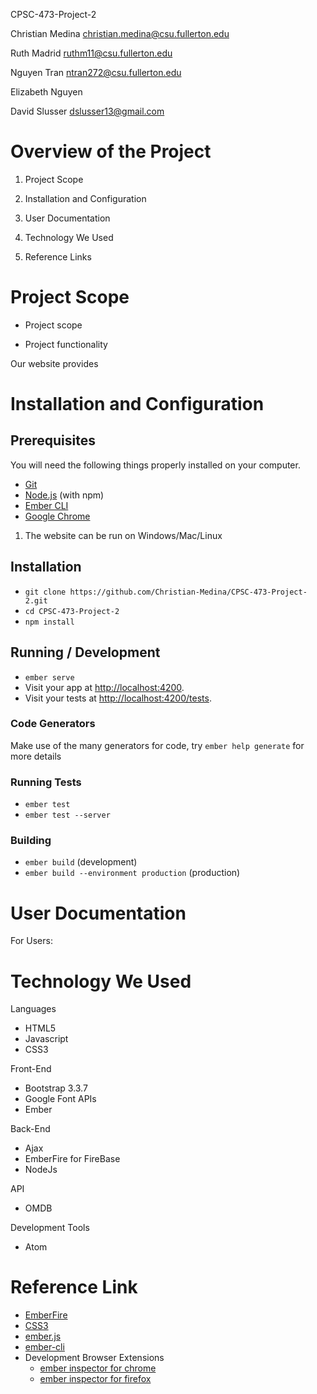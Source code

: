CPSC-473-Project-2

Christian Medina christian.medina@csu.fullerton.edu

Ruth Madrid ruthm11@csu.fullerton.edu

Nguyen Tran ntran272@csu.fullerton.edu

Elizabeth Nguyen

David Slusser dslusser13@gmail.com


# Overview of the Project

1. Project Scope

2. Installation and Configuration

3. User Documentation

4. Technology We Used

5. Reference Links

# Project Scope

+ Project scope



+ Project functionality

Our website provides

# Installation and Configuration

## Prerequisites

You will need the following things properly installed on your computer.

* [Git](https://git-scm.com/)
* [Node.js](https://nodejs.org/) (with npm)
* [Ember CLI](https://ember-cli.com/)
* [Google Chrome](https://google.com/chrome/)

1. The website can be run on Windows/Mac/Linux

## Installation
* `git clone https://github.com/Christian-Medina/CPSC-473-Project-2.git`
* `cd CPSC-473-Project-2`
* `npm install`
## Running / Development

* `ember serve`
* Visit your app at [http://localhost:4200](http://localhost:4200).
* Visit your tests at [http://localhost:4200/tests](http://localhost:4200/tests).

### Code Generators

Make use of the many generators for code, try `ember help generate` for more details

### Running Tests

* `ember test`
* `ember test --server`

### Building

* `ember build` (development)
* `ember build --environment production` (production)

# User Documentation

For Users:




# Technology We Used

Languages
+ HTML5
+ Javascript
+ CSS3

Front-End
+ Bootstrap 3.3.7
+ Google Font APIs
+ Ember

Back-End
+ Ajax
+ EmberFire for FireBase
+ NodeJs

API
+ OMDB

Development Tools
+ Atom

# Reference Link
* [EmberFire](https://github.com/firebase/emberfire)
* [CSS3](https://www.w3schools.com/css/)
* [ember.js](https://emberjs.com/)
* [ember-cli](https://ember-cli.com/)
* Development Browser Extensions
  * [ember inspector for chrome](https://chrome.google.com/webstore/detail/ember-inspector/bmdblncegkenkacieihfhpjfppoconhi)
  * [ember inspector for firefox](https://addons.mozilla.org/en-US/firefox/addon/ember-inspector/)

